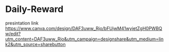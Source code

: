# Daily-Reward
presintation link https://www.canva.com/design/DAF3uww_Rjo/bFUjwM41wyietZgH0PWBQw/edit?utm_content=DAF3uww_Rjo&utm_campaign=designshare&utm_medium=link2&utm_source=sharebutton

